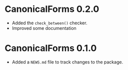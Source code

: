 # CanonicalForms 0.2.0
* Added the `check_between()` checker.
* Improved some documentation

# CanonicalForms 0.1.0

* Added a `NEWS.md` file to track changes to the package.
